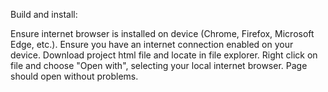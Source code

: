 Build and install:

Ensure internet browser is installed on device (Chrome, Firefox, Microsoft Edge, etc.).
Ensure you have an internet connection enabled on your device.
Download project html file and locate in file explorer.
Right click on file and choose "Open with", selecting your local internet browser.
Page should open without problems.
